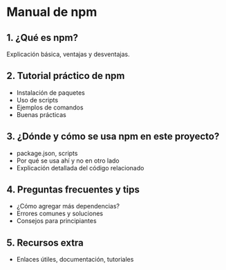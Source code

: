 # Manual de npm

## 1. ¿Qué es npm?
Explicación básica, ventajas y desventajas.

## 2. Tutorial práctico de npm
- Instalación de paquetes
- Uso de scripts
- Ejemplos de comandos
- Buenas prácticas

## 3. ¿Dónde y cómo se usa npm en este proyecto?
- package.json, scripts
- Por qué se usa ahí y no en otro lado
- Explicación detallada del código relacionado

## 4. Preguntas frecuentes y tips
- ¿Cómo agregar más dependencias?
- Errores comunes y soluciones
- Consejos para principiantes

## 5. Recursos extra
- Enlaces útiles, documentación, tutoriales
